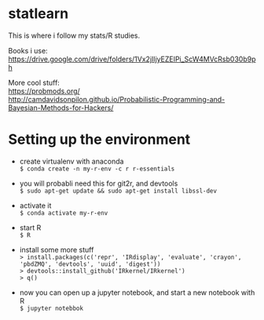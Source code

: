 # statlearn
This is where i follow my stats/R studies.

Books i use: https://drive.google.com/drive/folders/1Vx2jIljyEZEIPi_ScW4MVcRsb030b9ph


More cool stuff:  
https://probmods.org/  
http://camdavidsonpilon.github.io/Probabilistic-Programming-and-Bayesian-Methods-for-Hackers/  



# Setting up the environment

- create virtualenv with anaconda  
`$ conda create -n my-r-env -c r r-essentials`
  
- you will probabli need this for git2r, and devtools  
`$ sudo apt-get update && sudo apt-get install libssl-dev`  

- activate it  
`$ conda activate my-r-env`  
  
- start R  
`$ R`  
  
- install some more stuff  
`> install.packages(c('repr', 'IRdisplay', 'evaluate', 'crayon', 'pbdZMQ', 'devtools', 'uuid', 'digest'))`  
`> devtools::install_github('IRkernel/IRkernel')`  
`> q()`  
  
- now you can open up a jupyter notebook, and start a new notebook with R  
`$ jupyter notebbok`  
